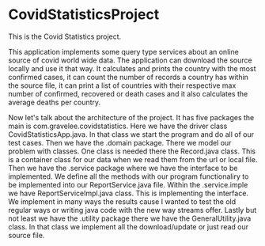 # CovidStatisticsProject

This is the Covid Statistics project. 

This application implements some query type services about 
an online source of covid world wide data. The application 
can download the source locally and use it that way. It 
calculates and prints the country with the most confirmed 
cases, it can count the number of records a country has 
within the source file, it can print a list of countries 
with their respective max number of confirmed, recovered 
or death cases and it also calculates the average deaths 
per country.


Now let's talk about the architecture of the project. It 
has five packages the main is com.gravelee.covidstatistics. 
Here we have the driver class CovidStatisticsApp.java. In 
that class we start the program and do all of our test cases. 
Then we have the .domain package. There we model our problem 
with classes. One class is needed there the Record.java class. 
This is a container class for our data when we read them from 
the url or local file. Then we have the .service package where 
we have the interface to be implemented. We define all the 
methods with our program functionaliry to be implemented into 
our ReportService.java file. Within the .service.imple we have 
ReportServiceImpl.java class. This is implementing the interface. 
We implement in many ways the results cause I wanted to test the 
old regular ways or writing java code with the new way streams 
offer. Lastly but not least we have the .utility package there 
we have the GeneralUtility.java class. In that class we implement 
all the download/update or just read our source file.
